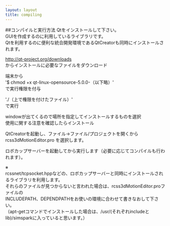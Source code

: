 ```yaml
---
layout: layout
title: compiling
---
```

##コンパイルと実行方法
Qtをインストールして下さい。  
GUIを作成するのに利用しているライブラリです。  
Qtを利用するのに便利な統合開発環境であるQtCreatorも同時にインストールされます。


<http://qt-project.org/downloads>  
からインストールに必要なファイルをダウンロード

端末から  
'$ chmod +x qt-linux-opensource-5.0.0-（以下略）'  
で実行権限を付与

'./（上で権限を付けたファイル）'  
で実行

windowが出てくるので場所を指定してインストールするものを選択  
使用に関する注意を確認したらインストール

QtCreatorを起動し、ファイル→ファイル/プロジェクトを開くから  
rcss3dMotionEditor.pro
を選択します。

ロボカップサーバーを起動してから実行します（必要に応じてコンパイルも行われます）。  


※  
rcssnet/tcpsocket.hppなどの、ロボカップサーバーと同時にインストールされるライブラリを利用します。  
それらのファイルが見つからないと言われた場合は、rcss3dMotionEditor.proファイルの  
INCLUDEPATH、DEPENDPATHをお使いの環境に合わせて書きなおして下さい。  
（apt-getコマンドでインストールした場合は、/usr/(それぞれincludeとlib)/simsparkに入っていると思います。）
